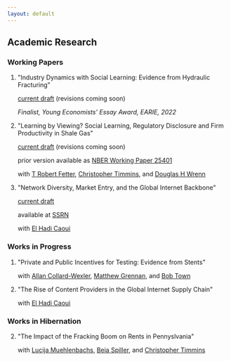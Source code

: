 ```yaml
---
layout: default
---
```


## Academic Research



### Working Papers

1. "Industry Dynamics with Social Learning: Evidence from Hydraulic Fracturing"

   [current draft](https://andrewsteck.github.io/uploads/ecma_draft.pdf) (revisions coming soon)
   
   *Finalist, Young Economists' Essay Award, EARIE, 2022*

2. "Learning by Viewing? Social Learning, Regulatory Disclosure and Firm Productivity in Shale Gas"

   [current draft](https://andrewsteck.github.io/uploads/lbv_may20.pdf) (revisions coming soon)
   <!-- [current draft](https://andrewsteck.github.io/uploads/lbvmain.pdf) (revisions coming soon) -->
   
   prior version available as [NBER Working Paper 25401](https://www.nber.org/papers/w25401)

   with [T Robert Fetter](https://sites.duke.edu/trfetter/), [Christopher Timmins](https://www.christophertimmins.com/), and [Douglas H Wrenn](https://aese.psu.edu/directory/dhw121)

3. "Network Diversity, Market Entry, and the Global Internet Backbone"

    [current draft](https://andrewsteck.github.io/uploads/SSRN-id4478868.pdf)

    available at [SSRN](https://papers.ssrn.com/sol3/papers.cfm?abstract_id=4478868)

    with [El Hadi Caoui](https://elhadicaoui.github.io/)

### Works in Progress

1. "Private and Public Incentives for Testing: Evidence from Stents"

   with [Allan Collard-Wexler](https://sites.duke.edu/collardwexler/), [Matthew Grennan](https://hcmg.wharton.upenn.edu/profile/grennan/), and [Bob Town](https://liberalarts.utexas.edu/prc/directory/faculty/rt24558)

2. "The Rise of Content Providers in the Global Internet Supply Chain"

    with [El Hadi Caoui](https://elhadicaoui.github.io/)

### Works in Hibernation

2. "The Impact of the Fracking Boom on Rents in Pennyslvania"

   with [Lucija Muehlenbachs](https://sites.google.com/site/lucijamuehlenbachs/), [Beia Spiller](https://www.edf.org/people/beia-spiller), and [Christopher Timmins](https://sites.duke.edu/christophertimmins)

